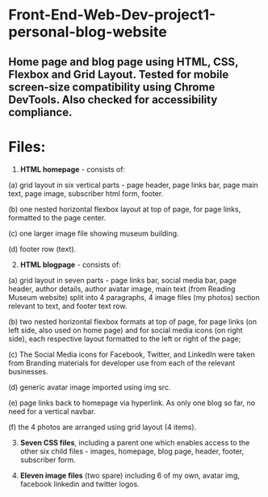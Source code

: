 # Front-End-Web-Dev-project1-personal-blog-website
## Home page and blog page using HTML, CSS, Flexbox and Grid Layout. Tested for mobile screen-size compatibility using Chrome DevTools. Also checked for accessibility compliance.

 # Files:

1. **HTML homepage** - consists of:

(a) grid layout in six vertical parts - page header, page links bar, page main text, page image, subscriber html form, footer. 

(b) one nested horizontal flexbox layout at top of page, for page links, formatted to the page center.

(c) one larger image file showing museum building.

(d) footer row (text).
 

2. **HTML blogpage** - consists of:

(a) grid layout in seven parts - page links bar, social media bar, page header, author details, author avatar image, main text (from Reading Museum website) split into 4 paragraphs, 4 image files (my photos) section relevant to text, and footer text row.

(b) two nested horizontal flexbox formats at top of page, for page links (on left side, also used on home page) and for social media icons (on right side), each respective layout formatted to the left or right of the page;

(c) The Social Media icons for Facebook, Twitter, and LinkedIn were taken from Branding materials for developer use from each of the relevant businesses.

(d) generic avatar image imported using img src.

(e) page links back to homepage via hyperlink. As only one blog so far, no need for a vertical navbar.

(f) the 4 photos are arranged using grid layout (4 items).

3. **Seven CSS files**, including a parent one which enables access to the other six child files - images, homepage, blog page, header, footer, subscriber form.

4. **Eleven image files** (two spare) including 6 of my own, avatar img, facebook linkedin and twitter logos. 
